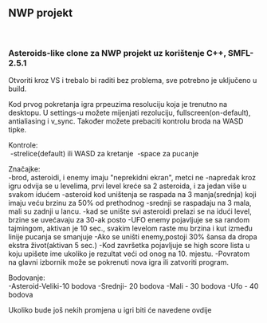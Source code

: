 <h2>NWP projekt</h2><br>
<h3>Asteroids-like clone za NWP projekt uz korištenje C++, SMFL-2.5.1</h3> 

Otvoriti kroz VS i trebalo bi raditi bez problema, sve potrebno je uključeno u build.

Kod prvog pokretanja igra prpeuzima resoluciju koja je trenutno na desktopu.
U settings-u možete mijenjati rezoluciju, fullscreen(on-default), antialiasing i v_sync.
Također možete prebaciti kontrolu broda na WASD tipke.

Kontrole:<br> 
  &nbsp;-strelice(default) ili WASD za kretanje
  &nbsp;-space za pucanje
 
Značajke:<br>
  -brod, asteroidi, i enemy imaju "neprekidni ekran", metci ne
  -napredak kroz igru odvija se u levelima, prvi level kreće sa 2 asteroida, i za jedan više u svakom idućem
  -asteroid kod uništenja se raspada na 3 manja(srednja) koji imaju veću brzinu za 50% od prethodnog
  -srednji se raspadaju na 3 mala, mali su zadnji u lancu.
  -kad se unište svi asteroidi prelazi se na idući level, brzine se uvećavaju za 30-ak posto
  -UFO enemy pojavljuje se sa random tajmingom, aktivan je 10 sec., 
   svakim levelom raste mu brzina i kut između linije pucanja se smanjuje
  -Ako se uništi enemy,postoji 30% šansa da dropa ekstra život(aktivan 5 sec.)
  -Kod završetka pojavljuje se high score lista u koju upišete ime ukoliko je rezultat veći od onog
   na 10. mjestu.
  -Povratom na glavni izbornik može se pokrenuti nova igra ili zatvoriti program.
  
  Bodovanje:<br>
    -Asteroid-Veliki-10 bodova
             -Srednji- 20 bodova
             -Mali - 30 bodova
             -Ufo - 40 bodova
             
 Ukoliko bude još nekih promjena u igri biti će navedene ovdije 
